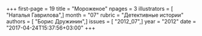 +++
first-page = 19
title = "Мороженое"
npages = 3
illustrators = [ "Наталья Гаврилова",]
month = "07"
rubric = "Детективные истории"
authors = [ "Борис Дружинин",]
issues = [ "2012_07",]
year = "2012"
date = "2017-04-24T15:37:56+03:00"
+++
